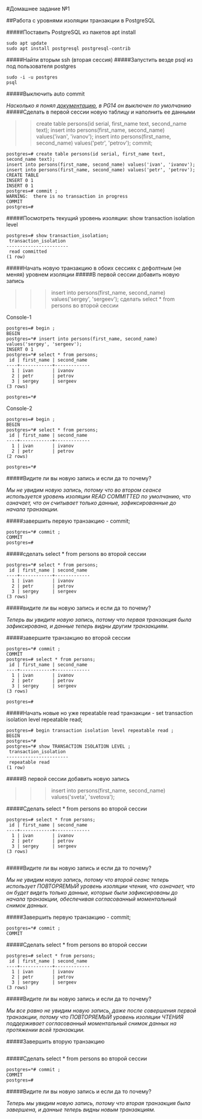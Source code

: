 #Домашнее задание №1

##Работа с уровнями изоляции транзакции в PostgreSQL

#####Поставить PostgreSQL из пакетов apt install

```
sudo apt update
sudo apt install postgresql postgresql-contrib
```


#####Найти вторым ssh (вторая сессия)
#####Запустить везде psql из под пользователя postgres

```
sudo -i -u postgres
psql
```

#####Выключить auto commit

_Насколько я понял [документацию](https://postgrespro.com/docs/postgresql/14/ecpg-sql-set-autocommit), в PG14 он выключен по умолчанию_
#####Сделать в первой сессии новую таблицу и наполнить ее данными

>>create table persons(id serial, first_name text, second_name text);
>>insert into persons(first_name, second_name) values('ivan', 'ivanov');
>>insert into persons(first_name, second_name) values('petr', 'petrov');
>>commit;

```
postgres=# create table persons(id serial, first_name text, second_name text);
insert into persons(first_name, second_name) values('ivan', 'ivanov');
insert into persons(first_name, second_name) values('petr', 'petrov');
CREATE TABLE
INSERT 0 1
INSERT 0 1
postgres=# commit ;
WARNING:  there is no transaction in progress
COMMIT
postgres=# 
```


#####Посмотреть текущий уровень изоляции: show transaction isolation level


```
postgres=# show transaction_isolation;
 transaction_isolation 
-----------------------
 read committed
(1 row)

```

#####Начать новую транзакцию в обоих сессиях с дефолтным (не меняя) уровнем изоляции
#####В первой сессии добавить новую запись

>>>insert into persons(first_name, second_name) values('sergey', 'sergeev');
>>сделать select * from persons во второй сессии

Console-1
```
postgres=# begin ;
BEGIN
postgres=*# insert into persons(first_name, second_name) values('sergey', 'sergeev');
INSERT 0 1
postgres=*# select * from persons;
 id | first_name | second_name 
----+------------+-------------
  1 | ivan       | ivanov
  2 | petr       | petrov
  3 | sergey     | sergeev
(3 rows)

postgres=*# 
```

Console-2
```
postgres=# begin ;
BEGIN
postgres=*# select * from persons;
 id | first_name | second_name 
----+------------+-------------
  1 | ivan       | ivanov
  2 | petr       | petrov
(2 rows)

postgres=*# 

```
#####Видите ли вы новую запись и если да то почему?

_Мы не увидим новую запись, потому что во втором сеансе используется уровень изоляции READ COMMITTED по умолчанию, что означает, что он считывает только данные, зафиксированные до начала транзакции._

#####завершить первую транзакцию - commit;

```
postgres=*# commit ;
COMMIT
postgres=# 

```

#####сделать select * from persons во второй сессии

```
postgres=*# select * from persons;
 id | first_name | second_name 
----+------------+-------------
  1 | ivan       | ivanov
  2 | petr       | petrov
  3 | sergey     | sergeev
(3 rows)

```

#####видите ли вы новую запись и если да то почему?

_Теперь вы увидите новую запись, потому что первая транзакция была зафиксирована, и данные теперь видны другим транзакциям._

#####завершите транзакцию во второй сессии

```
postgres=*# commit ;
COMMIT
postgres=# select * from persons;
 id | first_name | second_name 
----+------------+-------------
  1 | ivan       | ivanov
  2 | petr       | petrov
  3 | sergey     | sergeev
(3 rows)

postgres=# 

```

#####Начать новые но уже repeatable read транзакции - set transaction isolation level repeatable read;

```
postgres=# begin transaction isolation level repeatable read ;
BEGIN
postgres=*# 
postgres=*# show TRANSACTION ISOLATION LEVEL ;
 transaction_isolation 
-----------------------
 repeatable read
(1 row)

```

#####В первой сессии добавить новую запись

>>>insert into persons(first_name, second_name) values('sveta', 'svetova');

#####Cделать select * from persons во второй сессии

```
postgres=# select * from persons;
 id | first_name | second_name 
----+------------+-------------
  1 | ivan       | ivanov
  2 | petr       | petrov
  3 | sergey     | sergeev
(3 rows)


```

#####Видите ли вы новую запись и если да то почему?

_Мы не увидим новую запись, потому что второй сеанс теперь использует ПОВТОРЯЕМЫЙ уровень изоляции чтения, что означает, что он будет видеть только данные, которые были зафиксированы до начала транзакции, обеспечивая согласованный моментальный снимок данных._

#####Завершить первую транзакцию - commit;

```
postgres=*# commit ;
COMMIT
```

#####Сделать select * from persons во второй сессии


```
postgres=# select * from persons;
 id | first_name | second_name 
----+------------+-------------
  1 | ivan       | ivanov
  2 | petr       | petrov
  3 | sergey     | sergeev
(3 rows)

```

#####Видите ли вы новую запись и если да то почему?

_Мы все равно не увидим новую запись, даже после совершения первой транзакции, потому что ПОВТОРЯЕМЫЙ уровень изоляции ЧТЕНИЯ поддерживает согласованный моментальный снимок данных на протяжении всей транзакции._

#####Завершить вторую транзакцию


```

```

#####Сделать select * from persons во второй сессии


```
postgres=*# commit ;
COMMIT
postgres=# 

```

#####Видите ли вы новую запись и если да то почему?

_Теперь мы увидим новую запись, потому что вторая транзакция была завершена, и данные теперь видны новым транзакциям._